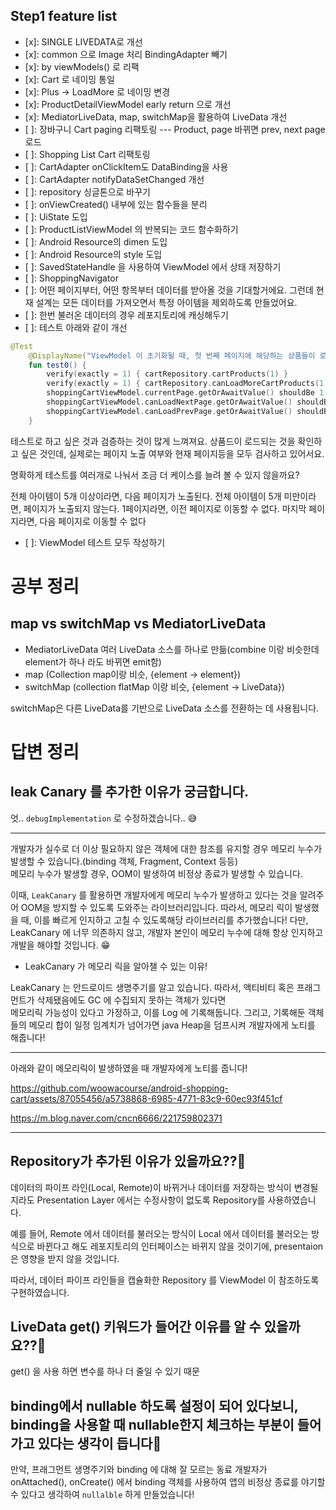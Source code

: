 ## Step1 feature list

- [x]: SINGLE LIVEDATA로 개선
- [x]: common 으로 Image 처리 BindingAdapter 빼기
- [x]: by viewModels() 로 리팩
- [x]: Cart 로 네이밍 통일
- [x]: Plus -> LoadMore 로 네이밍 변경 
- [x]: ProductDetailViewModel early return 으로 개선
- [x]: MediatorLiveData, map, switchMap을 활용하여 LiveData 개선 
- [ ]: 장바구니 Cart paging 리팩토링 --- Product, page 바뀌면 prev, next page 로드
- [ ]: Shopping List Cart 리팩토링
- [ ]: CartAdapter onClickItem도 DataBinding을 사용
- [ ]: CartAdapter notifyDataSetChanged 개선
- [ ]: repository 싱글톤으로 바꾸기
- [ ]: onViewCreated() 내부에 있는 함수들을 분리
- [ ]: UiState 도입
- [ ]: ProductListViewModel 의 반복되는 코드 함수화하기
- [ ]: Android Resource의 dimen 도입
- [ ]: Android Resource의 style 도입
- [ ]: SavedStateHandle 을 사용하여 ViewModel 에서 상태 저장하기
- [ ]: ShoppingNavigator
- [ ]: 어떤 페이지부터, 어떤 항목부터 데이터를 받아올 것을 기대할거에요.
그런데 현재 설계는 모든 데이터를 가져오면서 특정 아이템을 제외하도록 만들었어요.
- [ ]: 한번 불러온 데이터의 경우 레포지토리에 캐싱해두기
- [ ]: 테스트 아래와 같이 개선
```kotlin
@Test
    @DisplayName("ViewModel 이 초기화될 때, 첫 번째 페이지에 해당하는 상품들이 로드된다")
    fun test0() {
        verify(exactly = 1) { cartRepository.cartProducts(1) }
        verify(exactly = 1) { cartRepository.canLoadMoreCartProducts(1) }
        shoppingCartViewModel.currentPage.getOrAwaitValue() shouldBe 1
        shoppingCartViewModel.canLoadNextPage.getOrAwaitValue() shouldBe true
        shoppingCartViewModel.canLoadPrevPage.getOrAwaitValue() shouldBe false
    }
```
테스트로 하고 싶은 것과 검증하는 것이 많게 느껴져요.
상품드이 로드되는 것을 확인하고 싶은 것인데, 실제로는 페이지 노출 여부와 현재 페이지등을 모두 검사하고 있어서요.

명확하게 테스트를 여러개로 나눠서 조금 더 케이스를 늘려 볼 수 있지 않을까요?

전체 아이템이 5개 이상이라면, 다음 페이지가 노출된다.
전체 아이템이 5개 미만이라면, 페이지가 노출되지 않는다.
1페이지라면, 이전 페이지로 이동할 수 없다.
마지막 페이지라면, 다음 페이지로 이동할 수 없다
- [ ]: ViewModel 테스트 모두 작성하기  

# 공부 정리
## map vs switchMap vs MediatorLiveData
- MediatorLiveData 여러 LiveData 소스를 하나로 만듦(combine 이랑 비슷한데 element가 하나 라도 바뀌면 emit함)
- map (Collection map이랑 비슷, {element -> element})
- switchMap (collection flatMap 이랑 비슷, {element -> LiveData})

switchMap은 다른 LiveData를 기반으로 LiveData 소스를 전환하는 데 사용됩니다.

# 답변 정리
## leak Canary 를 추가한 이유가 궁금합니다.

엇.. `debugImplementation` 로 수정하겠습니다.. 😅

---  

개발자가 실수로 더 이상 필요하지 않은 객체에 대한 참조를 유지할 경우 메모리 누수가 발생할 수 있습니다.(binding 객체, Fragment, Context 등등)  
메모리 누수가 발생할 경우, OOM이 발생하여 비정상 종료가 발생할 수 있습니다.

이때, `LeakCanary` 를 활용하면 개발자에게 메모리 누수가 발생하고 있다는 것을 알려주어 OOM을 방지할 수 있도록 도와주는 라이브러리입니다.
따라서, 메모리 릭이 발생했을 때, 이를 빠르게 인지하고 고칠 수 있도록해당 라이브러리를 추가했습니다! 다만, LeakCanary 에 너무 의존하지 않고, 개발자 본인이 메모리 누수에 대해 항상 인지하고 개발을 해야할 것입니다. 😁

- LeakCanary 가 메모리 릭을 알아챌 수 있는 이유!

LeakCanary 는 안드로이드 생명주기를 알고 있습니다.
따라서, 액티비티 혹은 프래그먼트가 삭제됐음에도 GC 에 수집되지 못하는 객체가 있다면   
메모리릭 가능성이 있다고 가정하고, 이를 Log 에 기록해둡니다.
그리고, 기록해둔 객체들의 메모리 합이 일정 임계치가 넘어가면 java Heap을 덤프시켜 개발자에게 노티를 해줍니다!

---  

아래와 같이 메모리릭이 발생하였을 때 개발자에게 노티를 줍니다!

https://github.com/woowacourse/android-shopping-cart/assets/87055456/a5738868-6985-4771-83c9-60ec93f451cf

https://m.blog.naver.com/cncn6666/221759802371


----


## Repository가 추가된 이유가 있을까요??🤔

데이터의 파이프 라인(Local, Remote)이 바뀌거나 데이터를 저장하는 방식이 변경될지라도 Presentation Layer 에서는 수정사항이 없도록 Repository를 사용하였습니다.

예를 들어, Remote 에서 데이터를 불러오는 방식이 Local 에서 데이터를 불러오는 방식으로 바뀐다고 해도 레포지토리의 인터페이스는 바뀌지 않을 것이기에, presentaion은 영향을 받지 않을 것입니다.

따라서, 데이터 파이프 라인들을 캡슐화한 Repository 를 ViewModel 이 참조하도록 구현하였습니다.

## LiveData get() 키워드가 들어간 이유를 알 수 있을까요??🤔

get() 을 사용 하면 변수를 하나 더 줄일 수 있기 때문

## binding에서 nullable 하도록 설정이 되어 있다보니, binding을 사용할 때 nullable한지 체크하는 부분이 들어가고 있다는 생각이 듭니다🥲

만약, 프래그먼트 생명주기와 binding 에 대해 잘 모르는 동료 개발자가 onAttached(), onCreate() 에서 binding 객체를 사용하여
앱의 비정상 종료를 야기할 수 있다고 생각하여 `nullalble` 하게 만들었습니다!